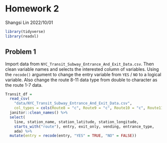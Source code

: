 Homework 2
================
Shangsi Lin
2022/10/01

``` r
library(tidyverse)
library(readxl)
```

## Problem 1

Import data from `NYC_Transit_Subway_Entrance_And_Exit_Data.csv`. Then
clean variable names and selects the interested column of variables.
Using the `recode()` argument to change the entry variable from `YES` /
`NO` to a logical variable. Also change the route 8-11 data type from
double to character as the route 1-7 data.

``` r
Transit_df = 
  read_csv(
    "data/NYC_Transit_Subway_Entrance_And_Exit_Data.csv",
    col_types = cols(Route8 = "c", Route9 = "c", Route10 = "c", Route11 = "c")) %>% 
  janitor::clean_names() %>% 
  select(
    line, station_name, station_latitude, station_longitude, 
    starts_with("route"), entry, exit_only, vending, entrance_type, 
    ada) %>% 
  mutate(entry = recode(entry, "YES" = TRUE, "NO" = FALSE))
```
